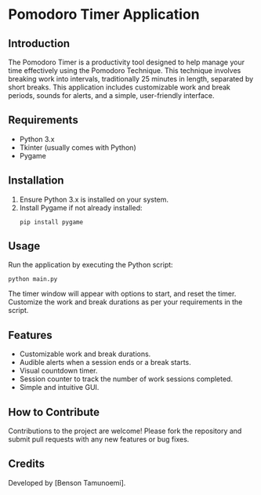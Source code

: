 
# Pomodoro Timer Application

## Introduction
The Pomodoro Timer is a productivity tool designed to help manage your time effectively using the Pomodoro Technique. This technique involves breaking work into intervals, traditionally 25 minutes in length, separated by short breaks. This application includes customizable work and break periods, sounds for alerts, and a simple, user-friendly interface.

## Requirements
- Python 3.x
- Tkinter (usually comes with Python)
- Pygame

## Installation
1. Ensure Python 3.x is installed on your system.
2. Install Pygame if not already installed:
   ```
   pip install pygame
   ```
## Usage
Run the application by executing the Python script:
```
python main.py
```
The timer window will appear with options to start, and reset the timer. Customize the work and break durations as per your requirements in the script.

## Features
- Customizable work and break durations.
- Audible alerts when a session ends or a break starts.
- Visual countdown timer.
- Session counter to track the number of work sessions completed.
- Simple and intuitive GUI.

## How to Contribute
Contributions to the project are welcome! Please fork the repository and submit pull requests with any new features or bug fixes.

## Credits
Developed by [Benson Tamunoemi].

